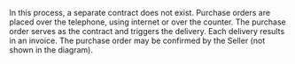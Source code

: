 In this process, a separate contract does not exist. Purchase orders are placed over the telephone, using internet or over the counter. The purchase order serves as the contract and triggers the delivery. Each delivery results in an invoice. The purchase order may be confirmed by the Seller (not shown in the diagram).  
